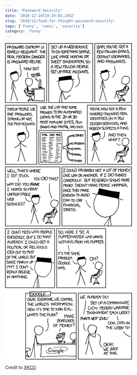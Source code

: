 ```yaml
---
title: "Password Security"
date: '2010-12-24T19:39:03.284Z'
slug: '2010/12/food-for-thought-password-security'
tags: ['funny', 'comic', 'security']
category: 'funny'
---
```

![password_reuse.png](images/password_reuse.png)

Credit to [XKCD](https://xkcd.com/792/).